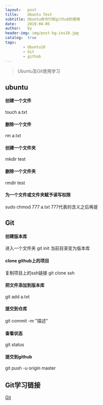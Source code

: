 ```yaml
---
layout:   post
title:    Ubuntu Test
subtitle: Ubuntu命令行和github的使用
date:     2019-04-05
author:   by
header-img: img/post-bg-ios10.jpg
catalog:  true
tags:
        - Ubuntu18
        - Git
        - github
---
```

>Ubuntu及Git使用学习

## ubuntu
#### 创建一个文件
touch a.txt
#### 删除一个文件
rm a.txt
#### 创建一个文件夹
mkdir test
#### 删除一个文件夹
rmdir test
#### 为一个文件或文件夹赋予读写权限
sudo chmod 777 a.txt
777代表的含义之后再提

## Git
#### 创建版本库
进入一个文件夹
git init
当前目录变为版本库
#### clone github上的项目
复制项目上的ssh链接
git clone ssh
#### 把文件添加到版本库
git add a.txt
#### 提交到仓库
git commit -m "描述"
#### 查看状态
git status
#### 提交到github
git push -u origin master
 
## Git学习链接
[Git](https://www.liaoxuefeng.com/wiki/0013739516305929606dd18361248578c67b8067c8c017b000/ "Git")

